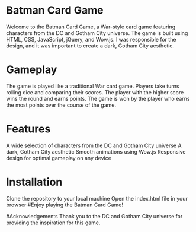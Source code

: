 
# Batman Card Game
Welcome to the Batman Card Game, a War-style card game featuring characters from the DC and Gotham City universe. The game is built using HTML, CSS, JavaScript, jQuery, and Wow.js. I was responsible for the design, and it was important to create a dark, Gotham City aesthetic.

# Gameplay
The game is played like a traditional War card game. Players take turns rolling dice and comparing their scores. The player with the higher score wins the round and earns points. The game is won by the player who earns the most points over the course of the game.

# Features
A wide selection of characters from the DC and Gotham City universe
A dark, Gotham City aesthetic
Smooth animations using Wow.js
Responsive design for optimal gameplay on any device
# Installation
Clone the repository to your local machine
Open the index.html file in your browser
#Enjoy playing the Batman Card Game!



#Acknowledgements
Thank you to the DC and Gotham City universe for providing the inspiration for this game.
